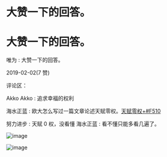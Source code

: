 # 大赞一下的回答。

# 大赞一下的回答。

唯为 : 大赞一下的回答。

2019-02-02(7 赞)

评论区：

Akko Akko : 追求幸福的权利

海水正蓝 : 欧大怎么写过一篇文章论述天赋零权。[天赋零权](https://mp.weixin.qq.com/s?__biz=MzAxNTMxMTc0MA%3D%3D&mid=503531114&idx=4&sn=d917a95f38fd5c224c11d3f7842f63c1&scene=0&subscene=131&clicktime=1549079607&ascene=7&devicetype=android-25&version=27000335&nettype=WIFI&abtest_cookie=BAABAAoACwATABQABAAmlx4AWpkeAJuZHgCdmR4AAAA%253D&lang=zh_CN&pass_ticket=Yg3nuh5j47LUWOOV4%252FE%252FFeadf9jMnD3tXe0e%252FzqOiPp5oZO%252FeQCs%252FY9AjNLU7XYd&wx_header=1)[+#F510](https://mp.weixin.qq.com/s?__biz=MzAxNTMxMTc0MA%3D%3D&mid=503531114&idx=4&sn=d917a95f38fd5c224c11d3f7842f63c1&scene=0&subscene=131&clicktime=1549079607&ascene=7&devicetype=android-25&version=27000335&nettype=WIFI&abtest_cookie=BAABAAoACwATABQABAAmlx4AWpkeAJuZHgCdmR4AAAA%253D&lang=zh_CN&pass_ticket=Yg3nuh5j47LUWOOV4%252FE%252FFeadf9jMnD3tXe0e%252FzqOiPp5oZO%252FeQCs%252FY9AjNLU7XYd&wx_header=1)

努力进步 : 天赋 0 权，没看懂 海水正蓝 : 看不懂只能多看几遍了。

![image](img/Image_0541.png)

![image](img/Image_0551.png)